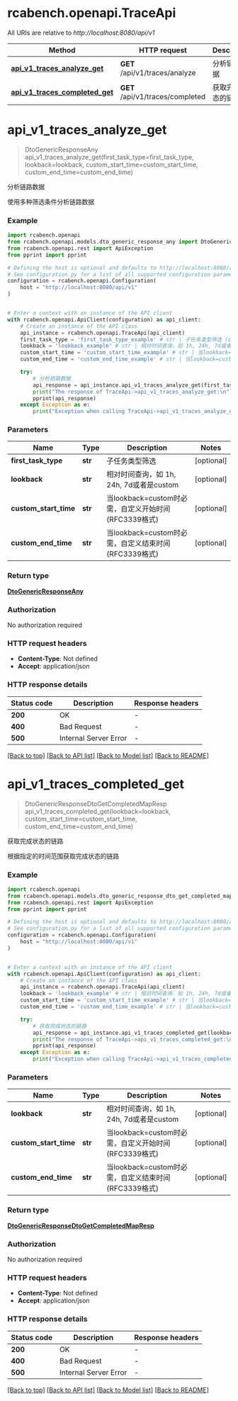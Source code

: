 # rcabench.openapi.TraceApi

All URIs are relative to *http://localhost:8080/api/v1*

Method | HTTP request | Description
------------- | ------------- | -------------
[**api_v1_traces_analyze_get**](TraceApi.md#api_v1_traces_analyze_get) | **GET** /api/v1/traces/analyze | 分析链路数据
[**api_v1_traces_completed_get**](TraceApi.md#api_v1_traces_completed_get) | **GET** /api/v1/traces/completed | 获取完成状态的链路


# **api_v1_traces_analyze_get**
> DtoGenericResponseAny api_v1_traces_analyze_get(first_task_type=first_task_type, lookback=lookback, custom_start_time=custom_start_time, custom_end_time=custom_end_time)

分析链路数据

使用多种筛选条件分析链路数据

### Example


```python
import rcabench.openapi
from rcabench.openapi.models.dto_generic_response_any import DtoGenericResponseAny
from rcabench.openapi.rest import ApiException
from pprint import pprint

# Defining the host is optional and defaults to http://localhost:8080/api/v1
# See configuration.py for a list of all supported configuration parameters.
configuration = rcabench.openapi.Configuration(
    host = "http://localhost:8080/api/v1"
)


# Enter a context with an instance of the API client
with rcabench.openapi.ApiClient(configuration) as api_client:
    # Create an instance of the API class
    api_instance = rcabench.openapi.TraceApi(api_client)
    first_task_type = 'first_task_type_example' # str | 子任务类型筛选 (optional)
    lookback = 'lookback_example' # str | 相对时间查询，如 1h, 24h, 7d或者是custom (optional)
    custom_start_time = 'custom_start_time_example' # str | 当lookback=custom时必需，自定义开始时间(RFC3339格式) (optional)
    custom_end_time = 'custom_end_time_example' # str | 当lookback=custom时必需，自定义结束时间(RFC3339格式) (optional)

    try:
        # 分析链路数据
        api_response = api_instance.api_v1_traces_analyze_get(first_task_type=first_task_type, lookback=lookback, custom_start_time=custom_start_time, custom_end_time=custom_end_time)
        print("The response of TraceApi->api_v1_traces_analyze_get:\n")
        pprint(api_response)
    except Exception as e:
        print("Exception when calling TraceApi->api_v1_traces_analyze_get: %s\n" % e)
```



### Parameters


Name | Type | Description  | Notes
------------- | ------------- | ------------- | -------------
 **first_task_type** | **str**| 子任务类型筛选 | [optional] 
 **lookback** | **str**| 相对时间查询，如 1h, 24h, 7d或者是custom | [optional] 
 **custom_start_time** | **str**| 当lookback&#x3D;custom时必需，自定义开始时间(RFC3339格式) | [optional] 
 **custom_end_time** | **str**| 当lookback&#x3D;custom时必需，自定义结束时间(RFC3339格式) | [optional] 

### Return type

[**DtoGenericResponseAny**](DtoGenericResponseAny.md)

### Authorization

No authorization required

### HTTP request headers

 - **Content-Type**: Not defined
 - **Accept**: application/json

### HTTP response details

| Status code | Description | Response headers |
|-------------|-------------|------------------|
**200** | OK |  -  |
**400** | Bad Request |  -  |
**500** | Internal Server Error |  -  |

[[Back to top]](#) [[Back to API list]](../README.md#documentation-for-api-endpoints) [[Back to Model list]](../README.md#documentation-for-models) [[Back to README]](../README.md)

# **api_v1_traces_completed_get**
> DtoGenericResponseDtoGetCompletedMapResp api_v1_traces_completed_get(lookback=lookback, custom_start_time=custom_start_time, custom_end_time=custom_end_time)

获取完成状态的链路

根据指定的时间范围获取完成状态的链路

### Example


```python
import rcabench.openapi
from rcabench.openapi.models.dto_generic_response_dto_get_completed_map_resp import DtoGenericResponseDtoGetCompletedMapResp
from rcabench.openapi.rest import ApiException
from pprint import pprint

# Defining the host is optional and defaults to http://localhost:8080/api/v1
# See configuration.py for a list of all supported configuration parameters.
configuration = rcabench.openapi.Configuration(
    host = "http://localhost:8080/api/v1"
)


# Enter a context with an instance of the API client
with rcabench.openapi.ApiClient(configuration) as api_client:
    # Create an instance of the API class
    api_instance = rcabench.openapi.TraceApi(api_client)
    lookback = 'lookback_example' # str | 相对时间查询，如 1h, 24h, 7d或者是custom (optional)
    custom_start_time = 'custom_start_time_example' # str | 当lookback=custom时必需，自定义开始时间(RFC3339格式) (optional)
    custom_end_time = 'custom_end_time_example' # str | 当lookback=custom时必需，自定义结束时间(RFC3339格式) (optional)

    try:
        # 获取完成状态的链路
        api_response = api_instance.api_v1_traces_completed_get(lookback=lookback, custom_start_time=custom_start_time, custom_end_time=custom_end_time)
        print("The response of TraceApi->api_v1_traces_completed_get:\n")
        pprint(api_response)
    except Exception as e:
        print("Exception when calling TraceApi->api_v1_traces_completed_get: %s\n" % e)
```



### Parameters


Name | Type | Description  | Notes
------------- | ------------- | ------------- | -------------
 **lookback** | **str**| 相对时间查询，如 1h, 24h, 7d或者是custom | [optional] 
 **custom_start_time** | **str**| 当lookback&#x3D;custom时必需，自定义开始时间(RFC3339格式) | [optional] 
 **custom_end_time** | **str**| 当lookback&#x3D;custom时必需，自定义结束时间(RFC3339格式) | [optional] 

### Return type

[**DtoGenericResponseDtoGetCompletedMapResp**](DtoGenericResponseDtoGetCompletedMapResp.md)

### Authorization

No authorization required

### HTTP request headers

 - **Content-Type**: Not defined
 - **Accept**: application/json

### HTTP response details

| Status code | Description | Response headers |
|-------------|-------------|------------------|
**200** | OK |  -  |
**400** | Bad Request |  -  |
**500** | Internal Server Error |  -  |

[[Back to top]](#) [[Back to API list]](../README.md#documentation-for-api-endpoints) [[Back to Model list]](../README.md#documentation-for-models) [[Back to README]](../README.md)

